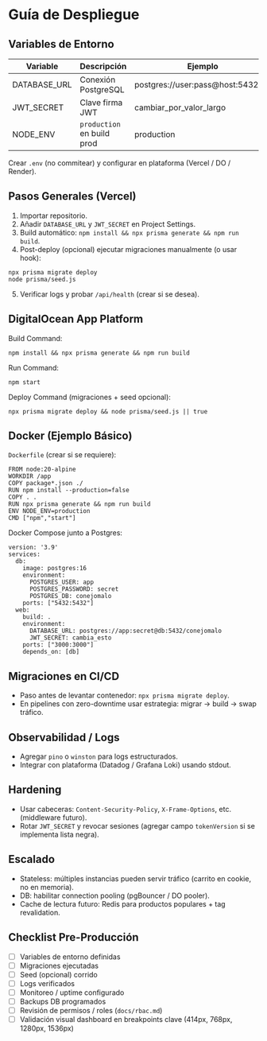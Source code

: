 # Guía de Despliegue

## Variables de Entorno
| Variable | Descripción | Ejemplo |
|----------|-------------|---------|
| DATABASE_URL | Conexión PostgreSQL | postgres://user:pass@host:5432/db |
| JWT_SECRET | Clave firma JWT | cambiar_por_valor_largo |
| NODE_ENV | `production` en build prod | production |

Crear `.env` (no commitear) y configurar en plataforma (Vercel / DO / Render).

## Pasos Generales (Vercel)
1. Importar repositorio.
2. Añadir `DATABASE_URL` y `JWT_SECRET` en Project Settings.
3. Build automático: `npm install && npx prisma generate && npm run build`.
4. Post-deploy (opcional) ejecutar migraciones manualmente (o usar hook):
```
npx prisma migrate deploy
node prisma/seed.js
```
5. Verificar logs y probar `/api/health` (crear si se desea).

## DigitalOcean App Platform
Build Command:
```
npm install && npx prisma generate && npm run build
```
Run Command:
```
npm start
```
Deploy Command (migraciones + seed opcional):
```
npx prisma migrate deploy && node prisma/seed.js || true
```

## Docker (Ejemplo Básico)
`Dockerfile` (crear si se requiere):
```
FROM node:20-alpine
WORKDIR /app
COPY package*.json ./
RUN npm install --production=false
COPY . .
RUN npx prisma generate && npm run build
ENV NODE_ENV=production
CMD ["npm","start"]
```

Docker Compose junto a Postgres:
```
version: '3.9'
services:
  db:
    image: postgres:16
    environment:
      POSTGRES_USER: app
      POSTGRES_PASSWORD: secret
      POSTGRES_DB: conejomalo
    ports: ["5432:5432"]
  web:
    build: .
    environment:
      DATABASE_URL: postgres://app:secret@db:5432/conejomalo
      JWT_SECRET: cambia_esto
    ports: ["3000:3000"]
    depends_on: [db]
```

## Migraciones en CI/CD
- Paso antes de levantar contenedor: `npx prisma migrate deploy`.
- En pipelines con zero-downtime usar estrategia: migrar -> build -> swap tráfico.

## Observabilidad / Logs
- Agregar `pino` o `winston` para logs estructurados.
- Integrar con plataforma (Datadog / Grafana Loki) usando stdout.

## Hardening
- Usar cabeceras: `Content-Security-Policy`, `X-Frame-Options`, etc. (middleware futuro).
- Rotar `JWT_SECRET` y revocar sesiones (agregar campo `tokenVersion` si se implementa lista negra).

## Escalado
- Stateless: múltiples instancias pueden servir tráfico (carrito en cookie, no en memoria).
- DB: habilitar connection pooling (pgBouncer / DO pooler).
- Cache de lectura futuro: Redis para productos populares + tag revalidation.

## Checklist Pre‑Producción
- [ ] Variables de entorno definidas
- [ ] Migraciones ejecutadas
- [ ] Seed (opcional) corrido
- [ ] Logs verificados
- [ ] Monitoreo / uptime configurado
- [ ] Backups DB programados
- [ ] Revisión de permisos / roles (`docs/rbac.md`)
- [ ] Validación visual dashboard en breakpoints clave (414px, 768px, 1280px, 1536px)
